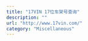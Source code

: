 ```yaml
---
title: "17VIN 17位车架号查询"
description: ""
url: "http://www.17vin.com/"
category: "Miscellaneous"
---
```

